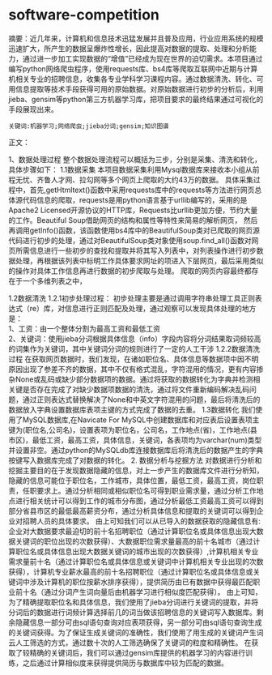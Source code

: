 # software-competition
摘要：近几年来，计算机和信息技术迅猛发展并且普及应用，行业应用系统的规模迅速扩大，所产生的数据呈爆炸性增长，因此提高对数据的提取、处理和分析能力，通过进一步加工实现数据的“增值”已经成为现在世界的迫切需求。本项目通过编写python网络爬虫程序，使用requests库、bs4库等爬取互联网中近期与计算机相关专业的招聘信息，收集各专业学科学习课程内容。通过数据清洗、转化、可用信息提取等技术手段获得可用的原始数据。对原始数据进行初步的分析后，利用jieba、gensim等python第三方机器学习库，把项目要求的最终结果通过可视化的手段展现出来。
 
    关键词:机器学习;网络爬虫;jieba分词;gensim;知识图谱
    
正文：

1、数据处理过程
整个数据处理流程可以概括为三步，分别是采集、清洗和转化，具体步骤如下：
1.1数据采集
本项目数据采集利用Mysql数据库来接收本小组从前程无忧、齐鲁人才网、拉勾网等多个网页上爬取的大约43万的数据。 
具体采集过程中，首先,getHtmltext()函数中采用requests库中的requests等方法进行网页总体源代码信息的爬取，requests是用python语言基于urllib编写的，采用的是Apache2 Licensed开源协议的HTTP库，Requests比urllib更加方便，节约大量的工作。Beautiful Soup借助网页的结构和属性等特性来简易的解析网页， 然后再调用getInfo()函数，该函数使用bs4库中的BeautifulSoup类对已爬取的网页源代码进行初步的处理，通过对BeautifulSoup类对象使用soup.find_all()函数对网页所需信息进行一些初步的查找和提取并将其写入列表中，对列表操作进行初步数据处理，再根据该列表中标明工作具体要求网址的项进入下层网页，最后采用类似的操作对具体工作信息再进行数据的初步爬取与处理。
 爬取的网页内容最终都存在于一个多维列表之中，
 
1.2数据清洗
1.2.1初步处理过程：
初步处理主要是通过调用字符串处理工具正则表达式（re）库，对信息进行正则匹配及处理，通过观察可以发现具体处理的地方是：      
1、工资：由一个整体分割为最高工资和最低工资      
2、关键词：使用jieba分词根据具体信息（info）字段内容将分词结果取词频较高的词集作为关键词，其中关键词分词的规则进行了一定的人工干涉
1.2.2数据清洗过程
在获取网页数据时，我们发现，在诸如职位名、具体信息等数据项中因不明原因出现了参差不齐的数据，其中不仅有格式混乱，字符混用的情况，更有内容掺杂None或乱码或缺少部分数据项的数据。通过将获取的数据转化为字典并检测相关键是否存在完成了对缺少数据项数据的清洗，通过将文件重新编码解决乱码问题，通过正则表达式替换解决了None和中英文字符混用的问题，最后将清洗后的数据放入字典设置数据库表项主键的方式完成了数据的去重。
1.3数据转化
我们使用了MySQL数据库,在Navicate For MySQL中创建数据库和对应表后设置表项主键为(职位名,公司名)，设置表项为职位名，公司名，工作地点(省)，工作地点(县市区)，最低工资，最高工资，具体信息，关键词，各表项均为varchar(num)类型并设置非空。通过python的MySQLdb库连接数据库后将清洗后的数据产生的字典按键写入数据库完成了对数据的转化。
2.	数据分析与挖掘方法
对数据进行分析和挖掘主要目的在于发现数据隐藏的信息，对上一步产生的数据库文件进行分析知，隐藏的信息可能位于职位名，工作城市，具体位置，最低工资，最高工资，岗位职责，任职要求上。通过分析相同或相似职位名可得到职业需求量，通过分析工作地点进行相关统计可以得到工作的城市分布图，通过分析最低工资最高工资可以得到部分省县市区的最低最高薪资分布，通过分析具体信息和提取的关键词可以得到企业对招聘人员的具体要求。
由上可知我们可以从已导入的数据获取的隐藏信息有:企业对大数据要求最迫切的前十名招聘职位（通过计算职位名或具体信息出现大数据关键词的职位出现的次数获得）、大数据职位需求量最高的前十名城市（通过计算职位名或具体信息出现大数据关键词的城市出现的次数获得）,计算机相关专业需求量前十名（通过计算职位名或具体信息或关键词中计算机相关专业出现的次数获得），计算机专业薪水最高的前十名招聘职位（通过计算职位名或具体信息或关键词中涉及计算机的职位按薪水排序获得），提供简历由已有数据中获得最匹配职业前十名（通过分词产生词向量后由机器学习进行相似度匹配获得）。
由上可知，为了精确提取职位名和具体信息，我们使用了jieba分词进行关键词的提取，并将分词后的数据进行词频计算选择前几的词当做该招聘信息的关键词写入数据库。剩余隐藏信息一部分可由sql语句查询对应表项获得，另一部分可由sql语句查询生成的关键词获得。为了保证生成关键词的准确性，我们使用了用生成的关键词产生词云人工筛选的方式，通过数十次的人工筛选确保了关键词的粒度和精确性。
在获取了较精确的关键词后，我们可以通过gensim库提供的机器学习的内容进行训练，之后通过计算相似度来获得提供简历与数据库中较为匹配的数据。

